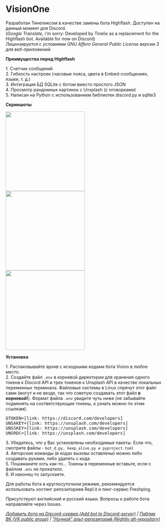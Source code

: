 <h1>VisionOne</h1>
<p>Разработан Тинеликсом в качестве замены бота Highflash. Доступен на данный момент для Discord.<br>
  (<i>Google Translate, i'm sorry</i>: Developed by Tinelix as a replacement for the Highflash bot. Available for now on Discord)<br>
<i>Лицензируется с условиями GNU Affero General Public License версии 3 для веб-приложений.</i>
<p><b>Преимущества перед Highflash</b>
<p>1. Счетчик сообщений
<br>2. Гибкость настроек (часовые пояса, цвета в Embed-сообщениях, языки, т. д.)
<br>3. Интеграция БД SQLite с ботом вместо простого JSON
<br>4. Просмотр рандомных картинок с Unsplash (с оговорками)
<br>5. Написан на Python с использованием библиотек discord.py и sqlite3
<p><b>Скриншоты</b>
<p><img src="https://media.discordapp.net/attachments/787270057952542720/798878165325185084/screenshot_001.png" height="256"></img>
<img src="https://media.discordapp.net/attachments/787270057952542720/798878192193634314/screenshot_002.png" height="256"></img>
<img src="https://media.discordapp.net/attachments/787270057952542720/798878179234283520/screenshot_003.png" height="256"></img>
<p><b>Установка</b>
<p>1. Распаковывайте архив с исходными кодами бота Vision в любое место.
<br>2. Создайте файл <code>.env</code> в корневой директории для хранения одного токена к Discord API и трех токенов к Unsplash API в качестве локальных переменных терминала. Файловые системы в Linux спрячут этот файл сами (могут и не везде, так что советую создавать этот файл <b>в корневой!</b>). Формат файла <code>.env</code> увидите чуть ниже (не забывайте подменять на соответствующие токены, а узнать можно по этим ссылкам).
<pre>DTOKEN=[link: https://discord.com/developers]
UNSAKEY=[link: https://unsplash.com/developers]
UNSSKEY=[link: https://unsplash.com/developers]
UNSRDC=[link: https://unsplash.com/developers]</pre>
3. Убедитесь, что у Вас установлены необходимые пакеты. Если что, смотрите файлы - <code>bot_d.py, keep_alive.py и pyproject.toml</code>
<br>4. Авторские команды (в кодах вызовы оставлены) можно либо создавать руками, либо удалять с кода.
<br>5. Пошаманите хоть как-то... Токены в переменные вставьте, если с файлом <code>.env</code> не прокатило.
<br>6. И наконец-то запускаете.
<p>Для работы бота в круглосуточном режиме, рекомендуется использовать хостинг репозиториев Repl.it и пинг-сервис Freshping.
<p>Присутствуют английский и русский языки. Вопросы к работе бота направляйте через Issues.
<p><i><a href="https://discord.com/api/oauth2/authorize?client_id=785383439196487720&permissions=8&scope=bot">Добавить бота на Discord-сервер (Add bot to Discord-server)</a> | <a href="https://vk.com/tinelix">Паблик ВК (VK public group)</a> | <a href="https://repl.it/@tinelix/visionbot">"Ночной" альт-репозиторий (Nightly alt-repository)</i></a>
